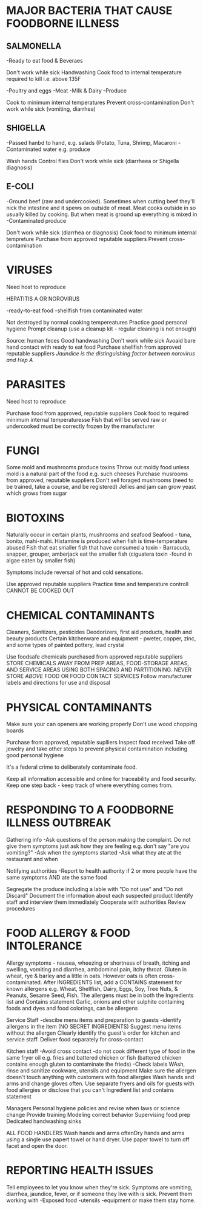 <h1>MAJOR BACTERIA THAT CAUSE FOODBORNE ILLNESS</h1>

<H2>SALMONELLA</H2>
-Ready to eat food & Beveraes

Don't work while sick
Handwashing
Cook food to internal temperature required to kill i.e. above 135F

-Poultry and eggs
-Meat
-Milk & Dairy
-Produce

Cook to minimum internal temperatures
Prevent cross-contamination
Don't work while sick (vomiting, diarrhea)

<h2> SHIGELLA</h2>
-Passed hanbd to hand, e.g. salads (Potato, Tuna, Shrimp, Macaroni 
-Contaminated water e.g. produce

Wash hands
Control flies
Don't work while sick (diarrheea or Shigella diagnosis)

<h2>E-COLI</h2>
-Ground beef (raw and undercooked). Sometimes when cutting beef they'll nick the intestine and it spews on outside of meat. Meat cooks outside in so usually killed by cooking. But when meat is ground up everything is mixed in
-Contaminated produce

Don't work while sick (diarrhea or diagnosis)
Cook food to minimum internal tempreture
Purchase from approved reputable suppliers
Prevent cross-contamination

<h1>VIRUSES</h1>
Need host to reproduce

HEPATITIS A OR NOROVIRUS

-ready-to-eat food
-shellfish from contaminated water

Not destroyed by normal cooking tempereatures
Practice good personal hygiene
Prompt cleanup (use a cleanup kit - regular cleaning is not enough)

Source: human feces
Good handwashing
Don't work while sick
Avoaid bare hand contact with ready to eat food
Purchase shellfish from approved reputable suppliers
*Jaundice is the distinguishing factor between norovirus and Hep A*

<h1>PARASITES</h1>
Need host to reproduce

Purchase food from approved, reputable suppliers
Cook food to required minimum internal temperaturesse 
Fish that will be served raw or undercooked must be correctly frozen by the manufacturer

<h1>FUNGI</h1>

Some mold and mushrooms produce toxins
Throw out moldy food unless mold is a natural part of the food e.g. such cheeses
Purchase musrooms from approved, reputable suppliers
Don't sell foraged mushrooms (need to be trained, take a course, and be registered)
Jellies and jam can grow yeast which grows from sugar

<h1>BIOTOXINS</h1>

Naturally occur in certain plants, mushrooms and seafood
Seafood - tuna, bonito, mahi-mahi. Histamine is produced when fish is time-temperature abused
Fish that eat smaller fish that have consumed a toxin - Barracuda, snapper, grouper, amberjack eat the smaller fish (ciguatera toxin -found in algae eaten by smaller fish)

Symptoms include reversal of hot and cold sensations.

Use approved reputable suppliers
Practice time and temperature controll
CANNOT BE COOKED OUT

<H1>CHEMICAL CONTAMINANTS</H1>
Cleaners, Sanitizers, pesticides
Deodorizers, first aid products, health and beauty products
Certain kitchenware and equipment - pweter, copper, zinc, and some types of painted pottery, lead crystal

Use foodsafe chemicals purchased from approved reputable suppliers
STORE CHEMICALS AWAY FROM PREP AREAS, FOOD-STORAGE AREAS, AND SERVICE AREAS USING BOTH SPACING AND PARTITIONING. NEVER STORE *ABOVE* FOOD OR FOOD CONTACT SERVICES
Follow manufacturer labels and directions for use and disposal

<h1>PHYSICAL CONTAMINANTS</h1>

Make sure your can openers are working properly
Don't use wood chopping boards

Purchase from approved, reputable suplliers
Inspect food received
Take off jewelry and take other steps to prevent physical contamination including good personal hygiene

It's a federal crime to deliberately contaminate food.

Keep all information accessible and online for traceability and food security. Keep one step back - keep track of where everything comes from.

<h1>RESPONDING TO A FOODBORNE ILLNESS OUTBREAK</h1>

Gathering info
-Ask questions of the person making the complaint. Do not give them symptoms just ask how they are feeling e.g. don't say "are you vomiting?"
-Ask when the symptoms started
-Ask what they ate at the restaurant and when

Notifying authorities
-Report to health authority if 2 or more people have the same symptoms AND ate the same food

Segregate the produce including a lable with "Do not use" and "Do not Discard"
Document the information about each suspected product
Identify staff and interview them immediately
Cooperate with authorities
Review procedures

<h1>FOOD ALLERGY & FOOD INTOLERANCE </h1>

Allergy symptoms - nausea, wheezing or shortness of breath, itching and swelling, vomiting and diarrhea, ambdominal pain, itchy throat.
Gluten in wheat, rye & barley and a little in oats. However oats is often cross-contaminated.
After INGREDIENTS list, add a CONTAINS statement for known allergens e.g. Wheat, Shellfish, Dairy, Eggs, Soy, Tree Nuts, & Peanuts, Sesame Seed, Fish. The allergens must be in both the Ingredients list and Contains statement
Garlic, onions and other sulphite containing foods and dyes and food colorings, can be allergens

Service Staff
-descibe menu items and preparation to guests
-identify allergens in the item (NO SECRET INGREDIENTS)
Suggest menu items without the allergen
Cliearly identify the guest's order for kitchen and service staff.
Deliver food separately for cross-contact

Kitchen staff
-Avoid cross contact
  -do not cook different type of food in the same fryer oil e.g. fries and battered chicken or fish (battered chicken contains enough gluten to contaminate the frieds)
-Check labels
WAsh, rinse and sanitize cookware, utensils and equipment
Make sure the allergen doesn't touch anything with customers with food allergies
Wash hands and arms and change gloves often.
Use separate fryers and oils for guests with food allergies or disclose that you can't
Ingredient list and contains statement

Managers
Personal hygiene policies and revise when laws or science change
Provide training
Modeling correct behavior
Supervising food prep
Dedicated handwashing sinks

ALL FOOD HANDLERS
 Wash hands and arms oftenDry hands and arms using a single use papert towel or hand dryer. Use paper towel to turn off facet and open the door.

 <h1>REPORTING HEALTH ISSUES</h1>
 Tell employees to let you know when they're sick. Symptoms are vomiting, diarrhea, jaundice, fever, or if someone they live with is sick.
 Prevent them working with
 -Exposed food
 -utensils
 -equipment
 or make them stay home.
